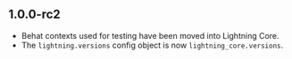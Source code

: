 ## 1.0.0-rc2
* Behat contexts used for testing have been moved into Lightning Core.
* The `lightning.versions` config object is now `lightning_core.versions`.
